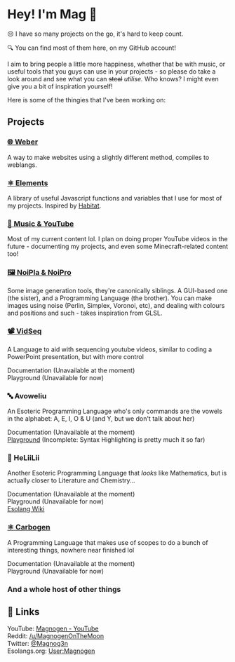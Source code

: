# Hey! I'm Mag 👋

😔 I have so many projects on the go, it's hard to keep count.

🔍 You can find most of them here, on my GitHub account!

I aim to bring people a little more happiness, whether that be with music, or useful tools that you guys can use in your projects - so please do take a look around and see what you can <s>steal</s> <i>utilise.</i> Who knows? I might even give you a bit of inspiration yourself!

Here is some of the thingies that I've been working on:

## Projects

### [🌐 Weber](https://github.com/Magnogen/Weber)

A way to make websites using a slightly different method, compiles to weblangs. 

### [⚛️ Elements](https://github.com/Magnogen/Elements)

A library of useful Javascript functions and variables that I use for most of my projects. Inspired by [Habitat](https://github.com/l2wilson94/Habitat). 

### [🎵 Music & YouTube](https://github.com/Magnogen/OpenMusic)

Most of my current content lol. I plan on doing proper YouTube videos in the future - documenting my projects, and even some Minecraft-related content too!

### [🖼️ NoiPla & NoiPro](https://github.com/Magnogen/noi)

Some image generation tools, they're canonically siblings. A GUI-based one (the sister), and a Programming Language (the brother). You can make images using noise (Perlin, Simplex, Voronoi, etc), and dealing with colours and positions and such - takes inspiration from GLSL.

### [📽 VidSeq](https://github.com/Magnogen/VidSeq)

A Language to aid with sequencing youtube videos, similar to coding a PowerPoint presentation, but with more control

<a>Documentation</a> (Unavailable at the moment)<br>
<a>Playground</a> (Unavailable for now)

### 🔤 Avoweliu

An Esoteric Programming Language who's only commands are the vowels in the alphabet: A, E, I, O & U (and Y, but we don't talk about her)

<a>Documentation</a> (Unavailable at the moment)<br>
<a href="https://ide.magnogen.net/avoweliu/">Playground</a> (Incomplete: Syntax Highlighting is pretty much it so far)

### 🧪 HeLiiLii

Another Esoteric Programming Language that <i>looks</i> like Mathematics, but is actually closer to Literature and Chemistry...

<a>Documentation</a> (Unavailable at the moment)<br>
<a>Playground</a> (Unavailable for now)<br>
<a href="https://esolangs.org/wiki/HeLiiLii">Esolang Wiki</a>

### [⚛ Carbogen](https://github.com/Magnogen/Carbogen)

A Programming Language that makes use of scopes to do a bunch of interesting things, nowhere near finished lol

<a>Documentation</a> (Unavailable at the moment)<br>
<a>Playground</a> (Unavailable for now)

### And a whole host of other things

## 🔗 Links

YouTube: <a href="https://www.youtube.com/channel/UCosxKKKPJk4aZlwF_EFe2pw">Magnogen - YouTube</a><br>
Reddit: <a href="https://www.reddit.com/user/MagnogenOnTheMoon">/u/MagnogenOnTheMoon</a><br>
Twitter: <a href="https://twitter.com/Magnog3n">@Magnog3n</a><br>
Esolangs.org: <a href="https://esolangs.org/wiki/User:Magnogen">User:Magnogen</a>
